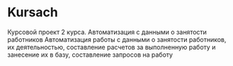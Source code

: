 # Kursach
Курсовой проект 2 курса. Автоматизация с данными о занятости работников
Автоматизация работы с данными о занятости работников, их деятельностью, составление расчетов за выполненную работу и занесение их в базу, составление запросов на работу
